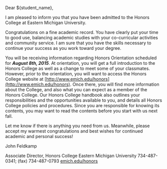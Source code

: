 Dear ${student_name},

I am pleased to inform you that you have been admitted to the Honors College at Eastern Michigan University.

Congratulations on a fine academic record. You have clearly put your time to good use, balancing academic studies with your co-curricular activities and community service. I am sure that you have the skills necessary to continue your success as you work toward your degree.

You will be receiving information regarding Honors Orientation scheduled for **_August 8th, 2015_**. At orientation, you will get a full introduction to the Honors College as well as a change to meet some of your classmates. However, prior to the orientation, you will want to access the Honors College website at [http://www.emich.edu/honors](http://www.emich.edu/honors). Once there, you will find more information about the College, and also what you can expect as a member of the Honors College. Our Honors College handbook also outlines your responsibilities and the opportunities available to you, and details all Honors College policies and procedures. Since you are responsible for knowing its contents, you may want to read the contents before you start with us next fall.

Let me know if there is anything you need from us. Meanwhile, please accept my warmest congratulations and best wishes for continued academic and personal success!

John Feldkamp

Associate Director, Honors College 
Eastern Michigan University
734-487-0341; (fax) 734-487-0793
[emich.edu/honors](https://www.emich.edu/honors)
